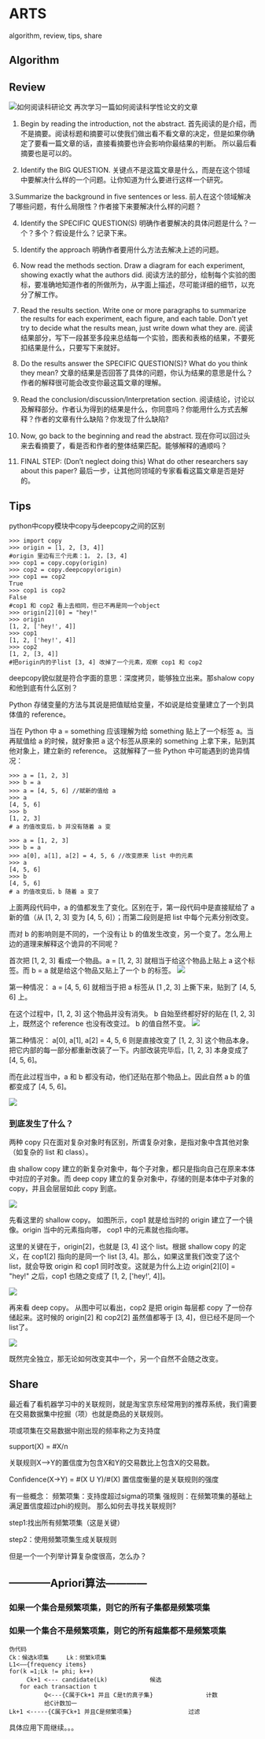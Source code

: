 # ARTS
algorithm, review, tips, share

## Algorithm
###
## Review
![如何阅读科研论文](https://violentmetaphors.com/2013/08/25/how-to-read-and-understand-a-scientific-paper-2/)
再次学习一篇如何阅读科学性论文的文章
1. Begin by reading the introduction, not the abstract.
首先阅读的是介绍，而不是摘要。阅读标题和摘要可以使我们做出看不看文章的决定，但是如果你确定了要看一篇文章的话，直接看摘要也许会影响你最结果的判断。
所以最后看摘要也是可以的。

2. Identify the BIG QUESTION.
关键点不是这篇文章是什么，而是在这个领域中要解决什么样的一个问题。让你知道为什么要进行这样一个研究。

3.Summarize the background in five sentences or less.
前人在这个领域解决了哪些问题，有什么局限性？作者接下来要解决什么样的问题？

4. Identify the SPECIFIC QUESTION(S)
明确作者要解决的具体问题是什么？一个？多个？假设是什么？记录下来。

5. Identify the approach
明确作者要用什么方法去解决上述的问题。

6. Now read the methods section. Draw a diagram for each experiment, showing exactly what the authors did.
阅读方法的部分，绘制每个实验的图标，要准确地知道作者的所做所为，从字面上描述，尽可能详细的细节，以充分了解工作。

7. Read the results section. Write one or more paragraphs to summarize the results for each experiment, each figure, and each table. Don’t yet try to decide what the results mean, just write down what they are.
阅读结果部分，写下一段甚至多段来总结每一个实验，图表和表格的结果，不要死扣结果是什么，只要写下来就好。

8. Do the results answer the SPECIFIC QUESTION(S)? What do you think they mean?
文章的结果是否回答了具体的问题，你认为结果的意思是什么？作者的解释很可能会改变你最这篇文章的理解。

9. Read the conclusion/discussion/Interpretation section.
阅读结论，讨论以及解释部分。作者认为得到的结果是什么，你同意吗？你能用什么方式去解释？作者的文章有什么缺陷？你发现了什么缺陷?

10. Now, go back to the beginning and read the abstract.
现在你可以回过头来去看摘要了，看是否和作者的整体结果匹配。能够解释的通顺吗？

11. FINAL STEP: (Don’t neglect doing this) What do other researchers say about this paper?
最后一步，让其他同领域的专家看看这篇文章是否是好的。

## Tips
python中copy模块中copy与deepcopy之间的区别

```
>>> import copy
>>> origin = [1, 2, [3, 4]]
#origin 里边有三个元素：1， 2，[3, 4]
>>> cop1 = copy.copy(origin)
>>> cop2 = copy.deepcopy(origin)
>>> cop1 == cop2
True
>>> cop1 is cop2
False 
#cop1 和 cop2 看上去相同，但已不再是同一个object
>>> origin[2][0] = "hey!" 
>>> origin
[1, 2, ['hey!', 4]]
>>> cop1
[1, 2, ['hey!', 4]]
>>> cop2
[1, 2, [3, 4]]
#把origin内的子list [3, 4] 改掉了一个元素，观察 cop1 和 cop2
```
deepcopy貌似就是符合字面的意思：深度拷贝，能够独立出来。那shalow copy和他到底有什么区别？

Python 存储变量的方法与其说是把值赋给变量，不如说是给变量建立了一个到具体值的 reference。

当在 Python 中 a = something 应该理解为给 something 贴上了一个标签 a。当再赋值给 a 的时候，就好象把 a 这个标签从原来的 something 上拿下来，贴到其他对象上，建立新的 reference。 这就解释了一些 Python 中可能遇到的诡异情况：
```
>>> a = [1, 2, 3]
>>> b = a
>>> a = [4, 5, 6] //赋新的值给 a
>>> a
[4, 5, 6]
>>> b
[1, 2, 3]
# a 的值改变后，b 并没有随着 a 变

>>> a = [1, 2, 3]
>>> b = a
>>> a[0], a[1], a[2] = 4, 5, 6 //改变原来 list 中的元素
>>> a
[4, 5, 6]
>>> b
[4, 5, 6]
# a 的值改变后，b 随着 a 变了
```
上面两段代码中，a 的值都发生了变化。区别在于，第一段代码中是直接赋给了 a 新的值（从 [1, 2, 3] 变为 [4, 5, 6]）；而第二段则是把 list 中每个元素分别改变。

而对 b 的影响则是不同的，一个没有让 b 的值发生改变，另一个变了。怎么用上边的道理来解释这个诡异的不同呢？

首次把 [1, 2, 3] 看成一个物品。a = [1, 2, 3] 就相当于给这个物品上贴上 a 这个标签。而 b = a 就是给这个物品又贴上了一个 b 的标签。
![](https://iaman.actor/assets/post05/pythonvariable1.gif)

第一种情况：
a = [4, 5, 6] 就相当于把 a 标签从 [1 ,2, 3] 上撕下来，贴到了 [4, 5, 6] 上。

在这个过程中，[1, 2, 3] 这个物品并没有消失。 b 自始至终都好好的贴在 [1, 2, 3] 上，既然这个 reference 也没有改变过。 b 的值自然不变。
![](https://iaman.actor/assets/post05/pythonvariable2.gif)

第二种情况：
a[0], a[1], a[2] = 4, 5, 6 则是直接改变了 [1, 2, 3] 这个物品本身。把它内部的每一部分都重新改装了一下。内部改装完毕后，[1, 2, 3] 本身变成了 [4, 5, 6]。

而在此过程当中，a 和 b 都没有动，他们还贴在那个物品上。因此自然 a b 的值都变成了 [4, 5, 6]。

![](https://iaman.actor/assets/post05/pythonvariable3.gif)

### 到底发生了什么？
两种 copy 只在面对复杂对象时有区别，所谓复杂对象，是指对象中含其他对象（如复杂的 list 和 class）。

由 shallow copy 建立的新复杂对象中，每个子对象，都只是指向自己在原来本体中对应的子对象。而 deep copy 建立的复杂对象中，存储的则是本体中子对象的 copy，并且会层层如此 copy 到底。

![](https://iaman.actor/assets/post05/shallowcopy.gif)

先看这里的 shallow copy。 如图所示，cop1 就是给当时的 origin 建立了一个镜像。origin 当中的元素指向哪， cop1 中的元素就也指向哪。

这里的关键在于，origin[2]，也就是 [3, 4] 这个 list。根据 shallow copy 的定义，在 cop1[2] 指向的是同一个 list [3, 4]。那么，如果这里我们改变了这个 list，就会导致 origin 和 cop1 同时改变。这就是为什么上边 origin[2][0] = "hey!" 之后，cop1 也随之变成了 [1, 2, ['hey!', 4]]。

![](https://iaman.actor/assets/post05/deepcopy.gif)

再来看 deep copy。 从图中可以看出，cop2 是把 origin 每层都 copy 了一份存储起来。这时候的 origin[2] 和 cop2[2] 虽然值都等于 [3, 4]，但已经不是同一个 list了。

![](https://iaman.actor/assets/post05/deepcopy2.gif)

既然完全独立，那无论如何改变其中一个，另一个自然不会随之改变。

## Share
最近看了看机器学习中的关联规则，就是淘宝京东经常用到的推荐系统，我们需要在交易数据集中挖掘（项）也就是商品的关联规则。

项或项集在交易数据中刚出现的频率称之为支持度

support(X) = #X/n

关联规则X——>Y的置信度为包含X和Y的交易数比上包含X的交易数。

Confidence(X->Y) = #(X U Y)/#(X)
置信度衡量的是关联规则的强度

有一些概念：
频繁项集：支持度超过sigma的项集
强规则：在频繁项集的基础上满足置信度超过phi的规则。
那么如何去寻找关联规则?

step1:找出所有频繁项集（这是关键）

step2：使用频繁项集生成关联规则

但是一个一个列举计算复杂度很高，怎么办？

## ————Apriori算法————
### 如果一个集合是频繁项集，则它的所有子集都是频繁项集
### 如果一个集合不是频繁项集，则它的所有超集都不是频繁项集

```
伪代码
Ck：候选k项集     Lk：频繁k项集
L1<——{frequency items}
for(k =1;Lk != phi; k++)
     Ck+1 <--- candidate(Lk)            候选
   for each transaction t
          Q<---{C属于Ck+1 并且 C是t的真子集}               计数
          给C计数加一
Lk+1 <-----{C属于Ck+1 并且C是频繁项集}                过滤
```

具体应用下周继续。。。
